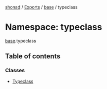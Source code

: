 [shonad](../README.md) / [Exports](../modules.md) / [base](base.md) / typeclass

# Namespace: typeclass

[base](base.md).typeclass

## Table of contents

### Classes

- [Typeclass](../classes/base.typeclass.Typeclass.md)
